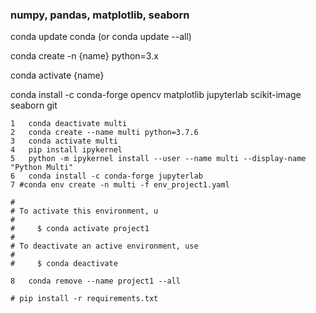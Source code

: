 ### numpy, pandas, matplotlib, seaborn

conda update conda (or conda update --all)

conda create -n {name} python=3.x

conda activate {name}

conda install -c conda-forge opencv matplotlib jupyterlab scikit-image seaborn git

    1	conda deactivate multi
    2	conda create --name multi python=3.7.6
    3	conda activate multi 
    4	pip install ipykernel
    5	python -m ipykernel install --user --name multi --display-name "Python Multi"
    6	conda install -c conda-forge jupyterlab
    7 #conda env create -n multi -f env_project1.yaml
      
    #
    # To activate this environment, u
    #
    #     $ conda activate project1
    #
    # To deactivate an active environment, use
    #
    #     $ conda deactivate
    
    8   conda remove --name project1 --all
    
    # pip install -r requirements.txt

